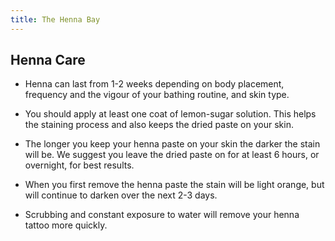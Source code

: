 ```yaml
---
title: The Henna Bay
---
```


Henna Care
----------

* Henna can last from 1-2 weeks depending on body placement, frequency and the vigour of your bathing routine, and skin type.

* You should apply at least one coat of lemon-sugar solution. This helps the staining process and also keeps the dried paste on your skin.

* The longer you keep your henna paste on your skin the darker the stain will be. We suggest you leave the dried paste on for at least 6 hours, or overnight, for best results.

* When you first remove the henna paste the stain will be light orange, but will continue to darken over the next 2-3 days.

* Scrubbing and constant exposure to water will remove your henna tattoo more quickly.
